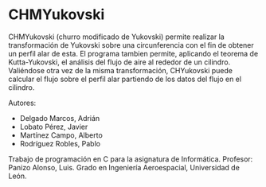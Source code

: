 # CHMYukovski
CHMYukovski (churro modificado de Yukovski) permite realizar la transformación de Yukovski sobre una circunferencia con el fin de obtener un perfil alar de esta. El programa tambien permite, aplicando el teorema de Kutta-Yukovski, el análisis del flujo de aire al rededor de un cilindro. Valiéndose otra vez de la misma transformación, CHYukovski puede calcular el flujo sobre el perfil alar partiendo de los datos del flujo en el cilindro.


Autores:
* Delgado Marcos, Adrián
* Lobato Pérez, Javier
* Martínez Campo, Alberto
* Rodríguez Robles, Pablo


Trabajo de programación en C para la asignatura de Informática. Profesor: Panizo Alonso, Luis. Grado en Ingeniería Aeroespacial, Universidad de León.

